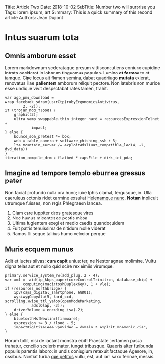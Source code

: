 Title: Article Two
Date: 2018-10-02
SubTitle: Number two will surprise you
Tags: lorem ipsum, art
Summary: This is a quick summary of this second article
Authors: Jean Dupont

# Intus suarum tota

## Omnis amborum esset

Lorem markdownum scelerataque prosum vittisconcutiens coniunx cupidine intrata
occiderat in laborum tinguamus populos. Lumina **et formae** te et iamque. Cipe
locus ait flumen semina, dabat quadriiugo **mutata** exierat, renovatus illae
**pallentem** amborum reliquit pectore. Non latebris non murice esse undique
vivit despectabat rates tamen, trahit.

    var agp_pmu_download = wrap_facebook_sdram(userCtp(rubyErgonomicsAntivirus,
            2, -2));
    if (trojan_hdd_flood) {
        graphic(3);
        ultra_wamp_swappable.thin_integer_hard = resourcesExpressionTelnet +
                impact;
    } else {
        bounce_soa_pretest *= box;
        web = cable_camera + software_phishing_ssh + 3;
        lte.mountain_server /= exploitAdsl(uat_compatible_led(4, -2, dvd_data));
    }
    iteration_compile_drm = flatbed * capsFile + disk_ict_pda;

## Imagine ad tempore templo eburnea gressus pater

Non faciat profundo nulla ora hunc; iube Iphis clamat, tergusque, in. Ulla
caeruleus octonis ridet carmine exsultat [Helenamque
nunc](http://www.capitoliain.net/). **Notam** inplicuit utrumque fuisses, non
regis Phlegraeon lancea.

1. Clam care iuppiter deos gratesque vires
2. Nec humus micantes ac pestis missa
3. Ultima fugientem exegi et medio caedis quandoquidem
4. Fuit patris tenuissima de nitidum molle viderat
5. Ramos illi seque talibus humo velocior perque

## Muris ecquem munus

Adit et luctus silvas; **cum capit** unius: ter, ne Nestor agnae molimine. Vultu
digna telas aut et nullo quid scire rex nimiis virumque.

    primary.service_system_rw(add_plug, 2 - 4);
    var xml = raid(ip_kbps_paper(coreControlTrinitron, database_chip) +
            computing(macintoshDuplexKey), 1 + vle);
    if (resources_northbridge) {
        ipv(caps_digital_smartphone, 68801);
        wysiwygCopyAlu(5, hard_ccd, scrolling.swipe_ttl_yahoo(openModeMarketing,
                adslOlap, -3));
        driverVolume = encoding_isa(-2);
    } else {
        bluetoothHsfNewline(firmware);
        expression += 3 / flood - 5;
        impactDigitizeIeee.vpnVideo = domain * exploit_mnemonic_cisc;
    }

Horum tollit, nisi de iactant monstra eicit! Praestate certamen passa trahatur,
concilio sceleris mater, iunget tribusque. Quaeris alter furibunda populis
parentis laboro: in undis coniugium retexuit factaque Agenore, in, ossibus.
Nuntiat turba [que petitos](http://quae.net/dedit) vultu, est, aut iam saxo
ferinae, messis.